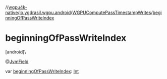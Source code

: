 //[wgpu4k-native](../../../index.md)/[io.ygdrasil.wgpu.android](../index.md)/[WGPUComputePassTimestampWrites](index.md)/[beginningOfPassWriteIndex](beginning-of-pass-write-index.md)

# beginningOfPassWriteIndex

[android]\

@[JvmField](https://kotlinlang.org/api/core/kotlin-stdlib/kotlin.jvm/-jvm-field/index.html)

var [beginningOfPassWriteIndex](beginning-of-pass-write-index.md): [Int](https://kotlinlang.org/api/core/kotlin-stdlib/kotlin/-int/index.html)